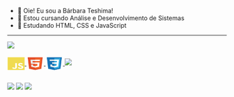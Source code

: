 - 👋 Oie! Eu sou a Bárbara Teshima!
- 📔 Estou cursando Análise e Desenvolvimento de Sistemas
- 🌱 Estudando HTML, CSS e JavaScript

---

<div>
  <a href="https://github.com/bateshima"
  <img height="180" src = "https://github-readme-stats.vercel.app/api?username=bateshima&show_icons=true&theme=dracula&line_height=27">
  <img height="180" src="https://github-readme-stats.vercel.app/api/top-langs/?username=bateshima&layout=compact&theme=dracula" />
</div>

<div style="display: inline_block"><br>
  <img align="center" height="30" width="40" src="https://raw.githubusercontent.com/devicons/devicon/master/icons/javascript/javascript-plain.svg">
  <img align="center" alt="Rafa-HTML" height="30" width="40" src="https://raw.githubusercontent.com/devicons/devicon/master/icons/html5/html5-original.svg">
  <img align="center" alt="Rafa-CSS" height="30" width="40" src="https://raw.githubusercontent.com/devicons/devicon/master/icons/css3/css3-original.svg">
    <img src="https://cdn.jsdelivr.net/gh/devicons/devicon/icons/nodejs/nodejs-original-wordmark.svg" />     
</div>

##

<div>
   <a href="https://instagram.com/bateshima" target="_blank"><img src="https://img.shields.io/badge/-Instagram-%23E4405F?style=for-the-badge&logo=instagram&logoColor=white" target="_blank"></a>
  <a href = "mailto:barbara.teshima@gmail.com"><img src="https://img.shields.io/badge/-Gmail-%23333?style=for-the-badge&logo=gmail&logoColor=white" target="_blank"></a>
   <a href="https://www.linkedin.com/in/b%C3%A1rbara-sayuri-teshima-lima-2756b9231/" target="_blank"><img src="https://img.shields.io/badge/-LinkedIn-%230077B5?style=for-the-badge&logo=linkedin&logoColor=white" target="_blank"></a> 
</div>
